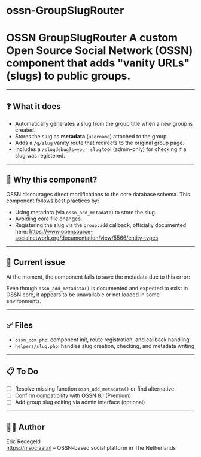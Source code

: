 # ossn-GroupSlugRouter
# OSSN GroupSlugRouter  A custom Open Source Social Network (OSSN) component that adds "vanity URLs" (slugs) to public groups.



---

## ❓ What it does

- Automatically generates a slug from the group title when a new group is created.
- Stores the slug as **metadata** (`username`) attached to the group.
- Adds a `/g/slug` vanity route that redirects to the original group page.
- Includes a `/slugdebug?s=your-slug` tool (admin-only) for checking if a slug was registered.

---

## 🔧 Why this component?

OSSN discourages direct modifications to the core database schema. This component follows best practices by:

- Using metadata (via `ossn_add_metadata`) to store the slug.
- Avoiding core file changes.
- Registering the slug via the `group:add` callback, officially documented here:
  https://www.opensource-socialnetwork.org/documentation/view/5566/entity-types

---

## 🐛 Current issue

At the moment, the component fails to save the metadata due to this error:


Even though `ossn_add_metadata()` is documented and expected to exist in OSSN core, it appears to be unavailable or not loaded in some environments.

---

## ✅ Files

- `ossn_com.php`: component init, route registration, and callback handling
- `helpers/slug.php`: handles slug creation, checking, and metadata writing

---

## 📋 To Do

- [ ] Resolve missing function `ossn_add_metadata()` or find alternative
- [ ] Confirm compatibility with OSSN 8.1 (Premium)
- [ ] Add group slug editing via admin interface (optional)

---

## 👨‍💻 Author

Eric Redegeld  
https://nlsociaal.nl – OSSN-based social platform in The Netherlands

